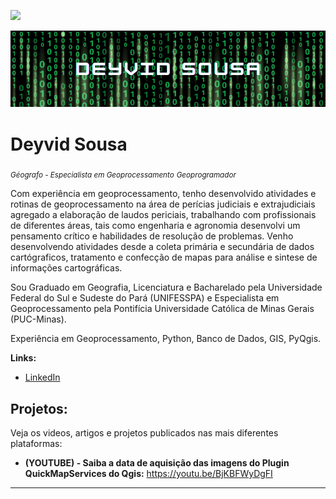 [![](https://img.shields.io/badge/python-3.7+-blue.svg)](https://www.python.org/downloads/release/python-365/)

<p align="center">
  <img src="banner_.png" >
</p>

# Deyvid Sousa
<sub>*Géografo - Especialista em Geoprocessamento*</sub> 
<sub>*Geoprogramador*</sub>


Com experiência em geoprocessamento, tenho desenvolvido atividades e rotinas de geoprocessamento na área de perícias judiciais e extrajudiciais agregado a elaboração de laudos periciais, trabalhando com profissionais de diferentes áreas, tais como engenharia e agronomia desenvolvi um pensamento crítico e habilidades de resolução de problemas.
Venho desenvolvendo atividades desde a coleta primária e secundária de dados cartógraficos, tratamento e confecção de mapas para análise e sintese de informações cartográficas.

Sou Graduado em Geografia, Licenciatura e Bacharelado pela Universidade Federal do Sul e Sudeste do Pará (UNIFESSPA) e Especialista em Geoprocessamento pela Pontifícia Universidade Católica de Minas Gerais (PUC-Minas).

Experiência em Geoprocessamento, Python, Banco de Dados, GIS, PyQgis.

**Links:**
* [LinkedIn](https://www.linkedin.com/in/deyvid-sousa-782301114/)

## Projetos:
Veja os videos, artigos e projetos publicados nas mais diferentes plataformas:

* **(YOUTUBE) - Saiba a data de aquisição das imagens do Plugin QuickMapServices do Qgis:** https://youtu.be/BjKBFWyDgFI


---




